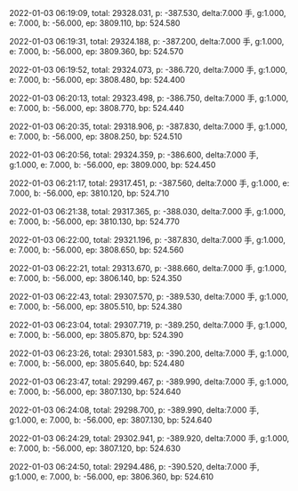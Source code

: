 2022-01-03 06:19:09, total: 29328.031, p: -387.530, delta:7.000 手, g:1.000, e: 7.000, b: -56.000, ep: 3809.110, bp: 524.580

2022-01-03 06:19:31, total: 29324.188, p: -387.200, delta:7.000 手, g:1.000, e: 7.000, b: -56.000, ep: 3809.360, bp: 524.570

2022-01-03 06:19:52, total: 29324.073, p: -386.720, delta:7.000 手, g:1.000, e: 7.000, b: -56.000, ep: 3808.480, bp: 524.400

2022-01-03 06:20:13, total: 29323.498, p: -386.750, delta:7.000 手, g:1.000, e: 7.000, b: -56.000, ep: 3808.770, bp: 524.440

2022-01-03 06:20:35, total: 29318.906, p: -387.830, delta:7.000 手, g:1.000, e: 7.000, b: -56.000, ep: 3808.250, bp: 524.510

2022-01-03 06:20:56, total: 29324.359, p: -386.600, delta:7.000 手, g:1.000, e: 7.000, b: -56.000, ep: 3809.000, bp: 524.450

2022-01-03 06:21:17, total: 29317.451, p: -387.560, delta:7.000 手, g:1.000, e: 7.000, b: -56.000, ep: 3810.120, bp: 524.710

2022-01-03 06:21:38, total: 29317.365, p: -388.030, delta:7.000 手, g:1.000, e: 7.000, b: -56.000, ep: 3810.130, bp: 524.770

2022-01-03 06:22:00, total: 29321.196, p: -387.830, delta:7.000 手, g:1.000, e: 7.000, b: -56.000, ep: 3808.650, bp: 524.560

2022-01-03 06:22:21, total: 29313.670, p: -388.660, delta:7.000 手, g:1.000, e: 7.000, b: -56.000, ep: 3806.140, bp: 524.350

2022-01-03 06:22:43, total: 29307.570, p: -389.530, delta:7.000 手, g:1.000, e: 7.000, b: -56.000, ep: 3805.510, bp: 524.380

2022-01-03 06:23:04, total: 29307.719, p: -389.250, delta:7.000 手, g:1.000, e: 7.000, b: -56.000, ep: 3805.870, bp: 524.390

2022-01-03 06:23:26, total: 29301.583, p: -390.200, delta:7.000 手, g:1.000, e: 7.000, b: -56.000, ep: 3805.640, bp: 524.480

2022-01-03 06:23:47, total: 29299.467, p: -389.990, delta:7.000 手, g:1.000, e: 7.000, b: -56.000, ep: 3807.130, bp: 524.640

2022-01-03 06:24:08, total: 29298.700, p: -389.990, delta:7.000 手, g:1.000, e: 7.000, b: -56.000, ep: 3807.130, bp: 524.640

2022-01-03 06:24:29, total: 29302.941, p: -389.920, delta:7.000 手, g:1.000, e: 7.000, b: -56.000, ep: 3807.120, bp: 524.630

2022-01-03 06:24:50, total: 29294.486, p: -390.520, delta:7.000 手, g:1.000, e: 7.000, b: -56.000, ep: 3806.360, bp: 524.610